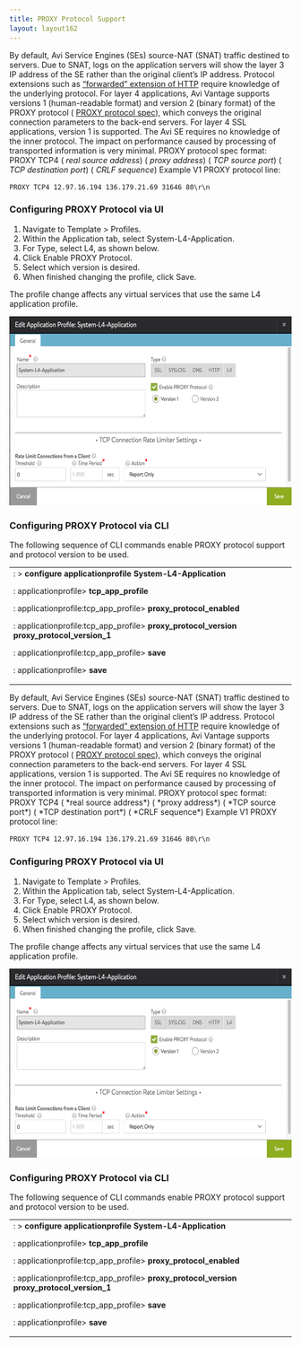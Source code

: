 ```yaml
---
title: PROXY Protocol Support 
layout: layout162
---
```

By default, Avi Service Engines (SEs) source-NAT (SNAT) traffic destined to servers. Due to SNAT, logs on the application servers will show the layer 3 IP address of the SE rather than the original client’s IP address. Protocol extensions such as  <a href="/docs/16.2/x-forwarded-for-header-insertion">“forwarded” extension of HTTP</a> require knowledge of the underlying protocol. For layer 4 applications, Avi Vantage supports versions 1 (human-readable format) and version 2 (binary format) of the PROXY protocol ( <a href="http://www.haproxy.org/download/1.5/doc/proxy-protocol.txt">PROXY protocol spec</a>), which conveys the original connection parameters to the back-end servers. For layer 4 SSL applications, version 1 is supported. The Avi SE requires no knowledge of the inner protocol. The impact on performance caused by processing of transported information is very minimal.      PROXY protocol spec format:     PROXY TCP4 ( *real source address*) ( *proxy address*) ( *TCP source port*) ( *TCP destination port*) ( *CRLF sequence*)     Example V1 PROXY protocol line: 

<pre pre="" class="command-line language-bash" data-user="aviuser" data-host="avihost" data-output="1-100"><code>PROXY TCP4 12.97.16.194 136.179.21.69 31646 80\r\n
</code></pre> 

### Configuring PROXY Protocol via UI

<ol> 
 <li>Navigate to Template &gt; Profiles.</li> 
 <li>Within the Application tab, select System-L4-Application.</li> 
 <li>For Type, select L4, as shown below.</li> 
 <li>Click Enable PROXY Protocol.</li> 
 <li>Select which version is desired.</li> 
 <li>When finished changing the profile, click Save.</li> 
</ol> 

The profile change affects any virtual services that use the same L4 application profile.

<a href="img/Screen-Shot-2016-07-18-at-11.10.53-AM.png"><img class="alignnone wp-image-11123" src="img/Screen-Shot-2016-07-18-at-11.10.53-AM.png" alt="Screen Shot 2016-07-18 at 11.10.53 AM" width="600" height="337"></a>

 

### Configuring PROXY Protocol via CLI

The following sequence of CLI commands enable PROXY protocol support and protocol version to be used.

<table class="table table-hover table table-bordered table-hover">  
<tbody>  
<tr>  
<td><span style="font-weight: 400;">: &gt; </span><b>configure applicationprofile System-L4-Application</b><p></p> <p><span style="font-weight: 400;">: applicationprofile&gt; </span><b>tcp_app_profile</b></p> <p><span style="font-weight: 400;">: applicationprofile:tcp_app_profile&gt; </span><b>proxy_protocol_enabled</b></p> <p><span style="font-weight: 400;">: applicationprofile:tcp_app_profile&gt; </span><b>proxy_protocol_version proxy_protocol_version_1</b></p> <p><span style="font-weight: 400;">: applicationprofile:tcp_app_profile&gt; </span><b>save</b></p> <p><span style="font-weight: 400;">: applicationprofile&gt; </span><b>save</b></p></td>
</tr>
</tbody>
</table>   By default, Avi Service Engines (SEs) source-NAT (SNAT) traffic destined to servers. Due to SNAT, logs on the application servers will show the layer 3 IP address of the SE rather than the original client’s IP address. Protocol extensions such as  <a href="/docs/16.2/x-forwarded-for-header-insertion">“forwarded” extension of HTTP</a> require knowledge of the underlying protocol. For layer 4 applications, Avi Vantage supports versions 1 (human-readable format) and version 2 (binary format) of the PROXY protocol ( <a href="http://www.haproxy.org/download/1.5/doc/proxy-protocol.txt">PROXY protocol spec</a>), which conveys the original connection parameters to the back-end servers. For layer 4 SSL applications, version 1 is supported. The Avi SE requires no knowledge of the inner protocol. The impact on performance caused by processing of transported information is very minimal.      PROXY protocol spec format:     PROXY TCP4 ( *real source address*) ( *proxy address*) ( *TCP source port*) ( *TCP destination port*) ( *CRLF sequence*)     Example V1 PROXY protocol line: 

<pre pre="" class="command-line language-bash" data-user="aviuser" data-host="avihost" data-output="1-100"><code>PROXY TCP4 12.97.16.194 136.179.21.69 31646 80\r\n
</code></pre> 

### Configuring PROXY Protocol via UI

<ol> 
 <li>Navigate to Template &gt; Profiles.</li> 
 <li>Within the Application tab, select System-L4-Application.</li> 
 <li>For Type, select L4, as shown below.</li> 
 <li>Click Enable PROXY Protocol.</li> 
 <li>Select which version is desired.</li> 
 <li>When finished changing the profile, click Save.</li> 
</ol> 

The profile change affects any virtual services that use the same L4 application profile.

<a href="img/Screen-Shot-2016-07-18-at-11.10.53-AM.png"><img class="alignnone wp-image-11123" src="img/Screen-Shot-2016-07-18-at-11.10.53-AM.png" alt="Screen Shot 2016-07-18 at 11.10.53 AM" width="600" height="337"></a>

 

### Configuring PROXY Protocol via CLI

The following sequence of CLI commands enable PROXY protocol support and protocol version to be used.

<table class="table table-hover table table-bordered table-hover">  
<tbody>  
<tr>  
<td><span style="font-weight: 400;">: &gt; </span><b>configure applicationprofile System-L4-Application</b><p></p> <p><span style="font-weight: 400;">: applicationprofile&gt; </span><b>tcp_app_profile</b></p> <p><span style="font-weight: 400;">: applicationprofile:tcp_app_profile&gt; </span><b>proxy_protocol_enabled</b></p> <p><span style="font-weight: 400;">: applicationprofile:tcp_app_profile&gt; </span><b>proxy_protocol_version proxy_protocol_version_1</b></p> <p><span style="font-weight: 400;">: applicationprofile:tcp_app_profile&gt; </span><b>save</b></p> <p><span style="font-weight: 400;">: applicationprofile&gt; </span><b>save</b></p></td>
</tr>
</tbody>
</table> 